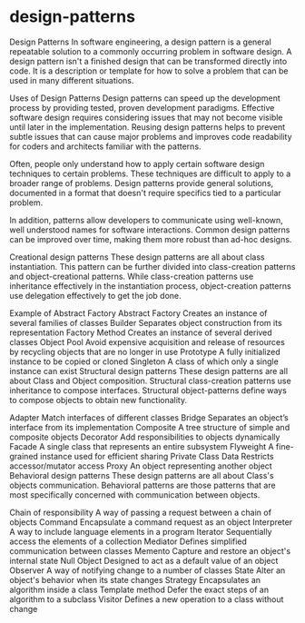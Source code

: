 # design-patterns
Design Patterns
In software engineering, a design pattern is a general repeatable solution to a commonly occurring problem in software design. A design pattern isn't a finished design that can be transformed directly into code. It is a description or template for how to solve a problem that can be used in many different situations.

Uses of Design Patterns
Design patterns can speed up the development process by providing tested, proven development paradigms. Effective software design requires considering issues that may not become visible until later in the implementation. Reusing design patterns helps to prevent subtle issues that can cause major problems and improves code readability for coders and architects familiar with the patterns.

Often, people only understand how to apply certain software design techniques to certain problems. These techniques are difficult to apply to a broader range of problems. Design patterns provide general solutions, documented in a format that doesn't require specifics tied to a particular problem.

In addition, patterns allow developers to communicate using well-known, well understood names for software interactions. Common design patterns can be improved over time, making them more robust than ad-hoc designs.

Creational design patterns
These design patterns are all about class instantiation. This pattern can be further divided into class-creation patterns and object-creational patterns. While class-creation patterns use inheritance effectively in the instantiation process, object-creation patterns use delegation effectively to get the job done.

Example of Abstract Factory
Abstract Factory
Creates an instance of several families of classes
Builder
Separates object construction from its representation
Factory Method
Creates an instance of several derived classes
Object Pool
Avoid expensive acquisition and release of resources by recycling objects that are no longer in use
Prototype
A fully initialized instance to be copied or cloned
Singleton
A class of which only a single instance can exist
Structural design patterns
These design patterns are all about Class and Object composition. Structural class-creation patterns use inheritance to compose interfaces. Structural object-patterns define ways to compose objects to obtain new functionality.


Adapter
Match interfaces of different classes
Bridge
Separates an object’s interface from its implementation
Composite
A tree structure of simple and composite objects
Decorator
Add responsibilities to objects dynamically
Facade
A single class that represents an entire subsystem
Flyweight
A fine-grained instance used for efficient sharing
Private Class Data
Restricts accessor/mutator access
Proxy
An object representing another object
Behavioral design patterns
These design patterns are all about Class's objects communication. Behavioral patterns are those patterns that are most specifically concerned with communication between objects.


Chain of responsibility
A way of passing a request between a chain of objects
Command
Encapsulate a command request as an object
Interpreter
A way to include language elements in a program
Iterator
Sequentially access the elements of a collection
Mediator
Defines simplified communication between classes
Memento
Capture and restore an object's internal state
Null Object
Designed to act as a default value of an object
Observer
A way of notifying change to a number of classes
State
Alter an object's behavior when its state changes
Strategy
Encapsulates an algorithm inside a class
Template method
Defer the exact steps of an algorithm to a subclass
Visitor
Defines a new operation to a class without change

